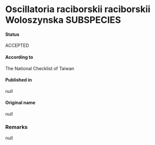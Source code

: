 Oscillatoria raciborskii raciborskii Woloszynska SUBSPECIES
=======

#### Status
ACCEPTED

#### According to
The National Checklist of Taiwan

#### Published in
null

#### Original name
null

### Remarks
null